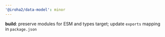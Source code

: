 ```yaml
---
'@iroha2/data-model': minor
---
```


**build**: preserve modules for ESM and types target; update `exports` mapping in `package.json`
